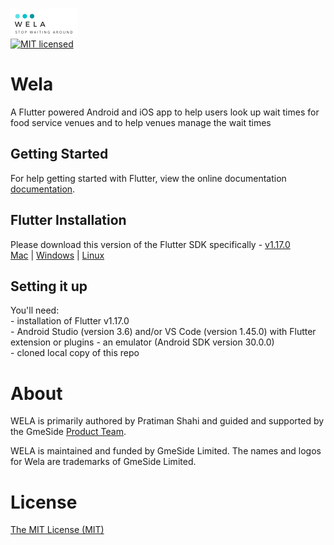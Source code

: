 ![WELA Logo](Wela-logo-small.png)</br>
[![MIT licensed](https://img.shields.io/badge/license-MIT-blue.svg)](./LICENSE.md)

# Wela
A Flutter powered Android and iOS app to help users look up wait times for food service venues and to help venues manage the wait times

## Getting Started
For help getting started with Flutter, view the online documentation
[documentation](https://flutter.io/).

## Flutter Installation
Please download this version of the Flutter SDK specifically - [v1.17.0](https://flutter.io/sdk-archive/)</br>
[Mac](https://flutter.io/setup-macos/) | [Windows](https://flutter.io/setup-windows/) | [Linux](https://flutter.io/setup-linux/)

## Setting it up
You'll need:</br>
    - installation of Flutter v1.17.0</br>
    - Android Studio (version 3.6) and/or VS Code (version 1.45.0) with Flutter extension or plugins
    - an emulator (Android SDK version 30.0.0)</br>
    - cloned local copy of this repo</br>

<a name="about"></a>
# About

WELA is primarily authored by Pratiman Shahi and guided and supported by the GmeSide [Product Team](mailto:pratiman@gmeside.com).

WELA is maintained and funded by GmeSide Limited. The names and logos for Wela are trademarks of GmeSide Limited.
    
<a name="license"></a>
# License
[The MIT License (MIT)](LICENSE)
